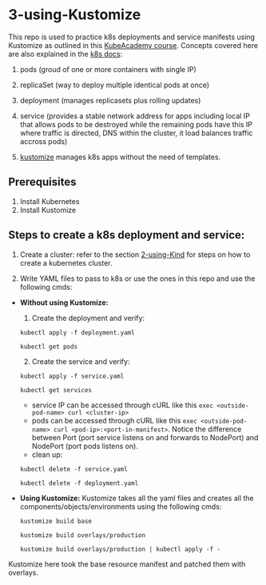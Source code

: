 # 3-using-Kustomize

This repo is used to practice k8s deployments and service manifests using Kustomize as outlined in this [KubeAcademy course](https://kube.academy/courses/building-applications-for-kubernetes/lessons/deploying-your-application). Concepts covered here are also explained in the [k8s docs](https://kubernetes.io/docs/concepts/workloads/):

1. pods (groud of one or more containers with single IP)

2. replicaSet (way to deploy multiple identical pods at once)

3. deployment (manages replicasets plus rolling updates)

4. service (provides a stable network address for apps including local IP that allows pods to be destroyed while the remaining pods have this IP where traffic is directed, DNS within the cluster, it load balances traffic accross pods)

5. [kustomize](https://kustomize.io/) manages k8s apps without the need of templates.

## Prerequisites
1. Install Kubernetes
2. Install Kustomize

## Steps to create a k8s deployment and service:
1. Create a cluster: refer to the section [2-using-Kind](https://github.com/Fabr1ce/building-apps-for-k8s/tree/main/2-using-Kind) for steps on how to create a kubernetes cluster.

2. Write YAML files to pass to k8s or use the ones in this repo and use the following cmds:

- **Without using Kustomize:**
   1. Create the deployment and verify:
  
  `kubectl apply -f deployment.yaml`
  
  `kubectl get pods`
  
   2. Create the service and verify:
  
  `kubectl apply -f service.yaml`
  
  `kubectl get services`
  
  - service IP can be accessed through cURL like this `exec <outside-pod-name> curl <cluster-ip>`
  - pods can be accessed through cURL like this `exec <outside-pod-name> curl <pod-ip>:<port-in-manifest>`. Notice the difference between Port (port service listens on and forwards to NodePort) and NodePort (port pods listens on).
  - clean up:
  
  `kubectl delete -f service.yaml`
  
  `kubectl delete -f deployment.yaml`

- **Using Kustomize:**
  Kustomize takes all the yaml files and creates all the components/objects/environments using the following cmds:
  
  `kustomize build base`
  
  `kustomize build overlays/production`
  
  `kustomize build overlays/production | kubectl apply -f -`

Kustomize here took the base resource manifest and patched them with overlays.

